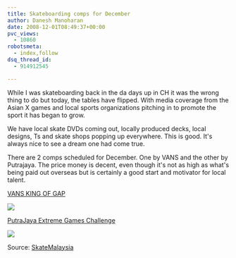 ```yaml
---
title: Skateboarding comps for December
author: Danesh Manoharan
date: 2008-12-01T08:49:37+00:00
pvc_views:
  - 10860
robotsmeta:
  - index,follow
dsq_thread_id:
  - 914912545

---
```

While I was skateboarding back in the da days up in CH it was the wrong thing to do but today, the tables have flipped. With media coverage from the Asian X games and local sports organizations pitching in to promote the sport it has began to grow.

We have local skate DVDs coming out, locally produced decks, local designs, Ts and skate shops popping up everywhere. This is good. It's always nice to see a dream one had come true.

There are 2 comps scheduled for December. One by VANS and the other by Putrajaya. The price money is decent, even though it's not as high as what's being paid out overseas but is certainly a good start and motivator for local talent.

[VANS KING OF GAP][1]

![](http://farm4.static.flickr.com/3208/3074068360_e722f653c2.jpg)

[PutraJaya Extreme Games Challenge][3]

![](http://farm4.static.flickr.com/3166/3073231595_27009c39ab.jpg)

Source: [SkateMalaysia][5]

 [1]: http://wankedah.proboards49.com/index.cgi?board=newsand&action=display&thread=1026&page=1
 [2]: http://www.flickr.com/photos/dannyportal/3074068360/ "VANS KING OF GAP by Danesh Manoharan, on Flickr"
 [3]: http://wankedah.proboards49.com/index.cgi?board=newsand&action=display&thread=1086
 [4]: http://www.flickr.com/photos/dannyportal/3073231595/ "PutraJaya Extreme Games Challenge by Danesh Manoharan, on Flickr"
 [5]: http://www.skatemalaysia.com/